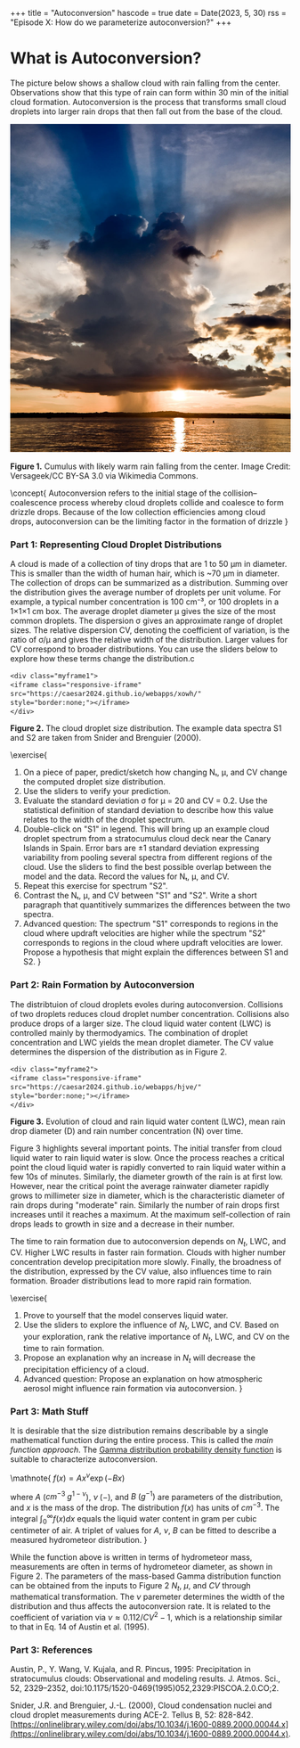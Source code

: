 +++
title = "Autoconversion"
hascode = true
date = Date(2023, 5, 30)
rss = "Episode X: How do we parameterize autoconversion?"
+++

# What is Autoconversion?

The picture below shows a shallow cloud with rain falling from the center. Observations show that this type of rain can form within 30 min of the initial cloud formation. Autoconversion is the process that transforms small cloud droplets into larger rain drops that then fall out from the base of the cloud.  

![Picture of a raincloud](/assets/raincloud.jpg)

**Figure 1.** Cumulus with likely warm rain falling from the center. Image Credit: Versageek/CC BY-SA 3.0 via Wikimedia Commons.


\concept{
    Autoconversion refers to the initial stage of the collision–coalescence process whereby cloud droplets collide and coalesce to form drizzle drops. Because of the low collection efficiencies among cloud drops, autoconversion can be the limiting factor in the formation of drizzle
}

### Part 1: Representing Cloud Droplet Distributions

 A cloud is made of a collection of tiny drops that are 1 to 50 μm in diameter. This is smaller than the width of human hair, which is ~70  μm in diameter. The collection of drops can be summarized as a distribution. Summing over the distribution gives the average number of droplets per unit volume. For example, a typical number concentration is 100 cm⁻³, or 100 droplets in a 1×1×1 cm box. The average droplet diameter μ gives the size of the most common droplets. The dispersion σ gives an approximate range of droplet sizes. The relative dispersion CV, denoting the coefficient of variation, is the ratio of σ/μ and gives the relative width of the distribution. Larger values for CV correspond to broader distributions. You can use the sliders below to explore how these terms change the distribution.c

~~~
<div class="myframe1">
<iframe class="responsive-iframe" src="https://caesar2024.github.io/webapps/xowh/"   style="border:none;"></iframe>
</div>
~~~
**Figure 2.** The cloud droplet size distribution. The example data spectra S1 and S2 are taken from Snider and Brenguier (2000).

\exercise{
1. On a piece of paper, predict/sketch how changing Nₜ, μ, and CV change the computed droplet size distribution.
2. Use the sliders to verify your prediction. 
3. Evaluate the standard deviation σ for μ = 20 and CV = 0.2. Use the statistical definition of standard deviation to describe how this value relates to the width of the droplet spectrum.
4. Double-click on "S1" in legend. This will bring up an example cloud droplet spectrum from a stratocumulus cloud deck near the Canary Islands in Spain. Error bars are ±1 standard deviation expressing variability from pooling several spectra from different regions of the cloud. Use the sliders to find the best possible overlap between the model and the data. Record the values for Nₜ, μ, and CV.
5. Repeat this exercise for spectrum "S2". 
6. Contrast the Nₜ, μ, and CV between "S1" and "S2". Write a short paragraph that quantitively summarizes the differences between the two spectra. 
7. Advanced question: The spectrum "S1" corresponds to regions in the cloud where updraft velocities are higher while the spectrum "S2" corresponds to regions in the cloud where updraft velocities are lower. Propose a hypothesis that might explain the differences between S1 and S2.
}

### Part 2: Rain Formation by Autoconversion
The distribtuion of cloud droplets evoles during autoconversion. Collisions of two droplets reduces cloud droplet number concentration. Collisions also produce drops of a larger size. The cloud liquid water content (LWC) is controlled mainly by thermodyamics. The combination of droplet concentration and LWC yields the mean droplet diameter. The CV value determines the dispersion of the distribution as in Figure 2. 

~~~
<div class="myframe2">
<iframe class="responsive-iframe" src="https://caesar2024.github.io/webapps/hjve/"   style="border:none;"></iframe>
</div>
~~~
**Figure 3.** Evolution of cloud and rain liquid water content (LWC), mean rain drop diameter (D) and rain number concentration (N) over time. 

Figure 3 highlights several important points. The initial transfer from cloud liquid water to rain liquid water is slow. Once the process reaches a critical point the cloud liquid water is rapidly converted to rain liquid water within a few 10s of minutes. Similarly, the diameter growth of the rain is at first low. However, near the critical point the average rainwater diameter rapidly grows to millimeter size in diameter, which is the characteristic diameter of rain drops during "moderate" rain. Similarly the number of rain drops first increases until it reaches a maximum. At the maximum self-collection of rain drops leads to growth in size and a decrease in their number.

The time to rain formation due to autoconversion depends on $N_t$, LWC, and CV.  Higher LWC results in faster rain formation.  Clouds with higher number concentration develop precipitation more slowly. Finally, the broadness of the distribution, expressed by the CV value, also influences time to rain formation. Broader distributions lead to more rapid rain formation.

\exercise{
1. Prove to yourself that the model conserves liquid water.
2. Use the sliders to explore the influence of $N_t$, LWC, and CV. Based on your exploration, rank the relative importance of  $N_t$, LWC, and CV on the time to rain formation.
3. Propose an explanation why an increase in $N_t$ will decrease the precipitation efficiency of a cloud.  
4. Advanced question: Propose an explanation on how atmospheric aerosol might influence rain formation via autoconversion.
}


### Part 3: Math Stuff

It is desirable that the size distribution remains describable by a single mathematical function during the entire process. This is called the *main function approach*. The [Gamma distribution probability density function](https://en.wikipedia.org/wiki/Gamma_distribution)  is suitable to characterize autoconversion. 


\mathnote{
$f(x) = A x^\nu \exp(-B x)$

where $A$ ($cm^{-3}\; g^{1-\nu}$), $\nu\; (-)$, and $B\;(g^{-1})$ are parameters of the distribution, and $x$ is the mass of the drop. The distribution $f(x)$ has units of $cm^{-3}$. The integral $\int_0^\infty f(x)dx$ equals the liquid water content in gram per cubic centimeter of air. A triplet of values for $A$, $\nu$, $B$ can be fitted to describe a measured hydrometeor distribution.
}

 While the function above is written in terms of hydrometeor mass, measurements are often in terms of hydrometeor diameter, as shown in Figure 2. The parameters of the mass-based Gamma distribution function can be obtained from the inputs to Figure 2 $N_t$, $\mu$, and $CV$ through mathematical transformation. The $\nu$ paremeter determines the width of the distribution and thus affects the autoconversion rate. It is related to the coefficient of variation via $\nu \approx 0.112/CV^2 - 1$, which is a relationship similar to that in Eq. 14 of Austin et al. (1995).


### Part 3: References

Austin, P., Y. Wang, V. Kujala, and R. Pincus, 1995: Precipitation in stratocumulus clouds: Observational and modeling results. J. Atmos. Sci., 52, 2329–2352, doi:10.1175/1520-0469(1995)052,2329:PISCOA.2.0.CO;2.

Snider, J.R. and Brenguier, J.-L. (2000), Cloud condensation nuclei and cloud droplet measurements during ACE-2. Tellus B, 52: 828-842. [https://onlinelibrary.wiley.com/doi/abs/10.1034/j.1600-0889.2000.00044.x](https://onlinelibrary.wiley.com/doi/abs/10.1034/j.1600-0889.2000.00044.x).

